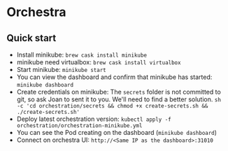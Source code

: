 Orchestra
=========

Quick start
-----------

- Install minikube: `brew cask install minikube`
- minikube need virtualbox: `brew cask install virtualbox`
- Start minikube: `minikube start`
- You can view the dashboard and confirm that minikube has started: `minikube dashboard`
- Create credentials on minikube:
  The `secrets` folder is not committed to git, so ask Joan to sent it to you. We'll need to find a better solution.
  `sh -c 'cd orchestration/secrets && chmod +x create-secrets.sh && ./create-secrets.sh'`
- Deploy latest orchestration version: `kubectl apply -f orchestration/orchestration-minikube.yml`
- You can see the Pod creating on the dashboard (`minikube dashboard`)
- Connect on orchestra UI: `http://<Same IP as the dashboard>:31010`